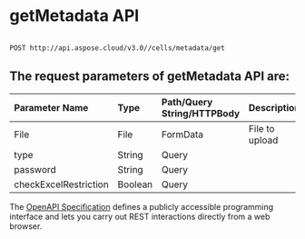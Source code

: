 # **getMetadata API**

 

```bash

POST http://api.aspose.cloud/v3.0//cells/metadata/get

```

## The request parameters of **getMetadata** API are: 

| Parameter Name | Type | Path/Query String/HTTPBody | Description | 
| :- | :- | :- |:- | 
|File|File|FormData|File to upload|
|type|String|Query||
|password|String|Query||
|checkExcelRestriction|Boolean|Query||


The [OpenAPI Specification](https://reference.aspose.cloud/cells/#/LightCellsController/GetMetadata) defines a publicly accessible programming interface and lets you carry out REST interactions directly from a web browser.

